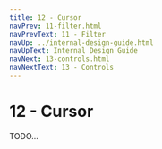 ```yaml
---
title: 12 - Cursor
navPrev: 11-filter.html
navPrevText: 11 - Filter
navUp: ../internal-design-guide.html
navUpText: Internal Design Guide
navNext: 13-controls.html
navNextText: 13 - Controls
---
```


# 12 - Cursor

TODO...
